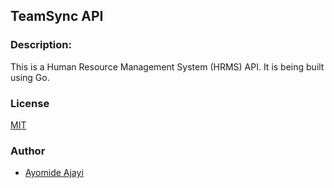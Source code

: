 ## TeamSync API

### Description:  
This is a Human Resource Management System (HRMS) API. It is being built using Go.


### License

[MIT](LICENSE)


###  Author

-   [Ayomide Ajayi](https://github.com/ayo-ajayi)